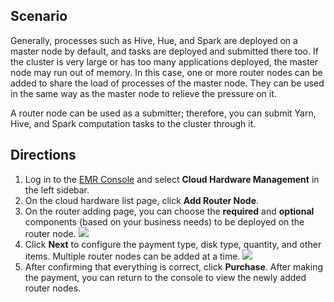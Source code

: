 
## Scenario
Generally, processes such as Hive, Hue, and Spark are deployed on a master node by default, and tasks are deployed and submitted there too. If the cluster is very large or has too many applications deployed, the master node may run out of memory. In this case, one or more router nodes can be added to share the load of processes of the master node. They can be used in the same way as the master node to relieve the pressure on it.

A router node can be used as a submitter; therefore, you can submit Yarn, Hive, and Spark computation tasks to the cluster through it.

## Directions
1. Log in to the [EMR Console](https://console.cloud.tencent.com/emr) and select **Cloud Hardware Management** in the left sidebar.
2. On the cloud hardware list page, click **Add Router Node**.
3. On the router adding page, you can choose the **required** and **optional** components (based on your business needs) to be deployed on the router node.
![](https://main.qcloudimg.com/raw/7d6e3fdb5d27a46907c814a0410893cc.png)
4. Click **Next** to configure the payment type, disk type, quantity, and other items. Multiple router nodes can be added at a time.
![](https://main.qcloudimg.com/raw/2eb3cef1a604b300ca6c65b001ce7b11.png)
5. After confirming that everything is correct, click **Purchase**. After making the payment, you can return to the console to view the newly added router nodes.
